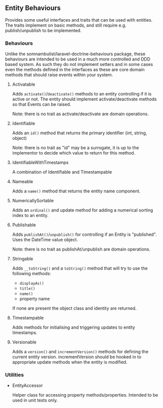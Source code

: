 ## Entity Behaviours

Provides some useful interfaces and traits that can be used with entities. The traits implement on
basic methods, and still require e.g. publish/unpublish to be implemented.

### Behaviours

Unlike the somnambulist/laravel-doctrine-behaviours package, these behaviours are intended to be used in a
much more controlled and DDD based system. As such they do not implement setters and in some cases even
the methods defined in the interfaces as these are core domain methods that should raise events within
your system.

 1. Activatable
 
    Adds `activate()`/`deactivate()` methods to an entity controlling if it is active or not. The entity should
    implement activate/deactivate methods so that Events can be raised.
    
    Note: there is no trait as activate/deactivate are domain operations.

 1. Identifiable
 
    Adds an `id()` method that returns the primary identifier (int, string, object)
    
    Note: there is no trait as "id" may be a surrogate, it is up to the implementor to decide
    which value to return for this method.
    
 1. IdentifiableWithTimestamps
 
    A combination of Identifiable and Timestampable
 
 1. Nameable
 
    Adds a `name()` method that returns the entity name component.

 1. NumericallySortable
 
    Adds an `ordinal()` and update method for adding a numerical sorting index to an entity.

 1. Publishable
 
    Adds `publishAt()`/`unpublish()` for controlling if an Entity is "published". Uses the DateTime value object.
    
    Note: there is no trait as publishAt/unpublish are domain operations.
    
 1. Stringable
 
    Adds `__toString()` and a `toString()` method that will try to use the following methods:
    
     * `displayAs()`
     * `title()`
     * `name()`
     * property name
    
    If none are present the object class and identity are returned.
    
 1. Timestampable
 
    Adds methods for initialising and triggering updates to entity timestamps.

 1. Versionable
 
    Adds a `version()` and `incrementVersion()` methods for defining the current entity version. incrementVersion
    should be hooked in to appropriate update methods when the entity is modified.
    
### Utilities

 * EntityAccessor
   
   Helper class for accessing property methods/properties. Intended to be used in unit tests only.
